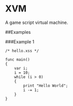XVM
====

A game script virtual machine.

##Examples

###Example 1
    
    /* hello.xss */
    
    func main()
    {
        var i;
        i = 10;
        while (i > 0)
        {
            print "Hello World";
            i -= 1;
        }
    }
